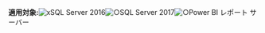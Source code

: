 **適用対象:**![x](media/no.png)SQL Server 2016![○](media/yes.png)SQL Server 2017![○](media/yes.png)Power BI レポート サーバー